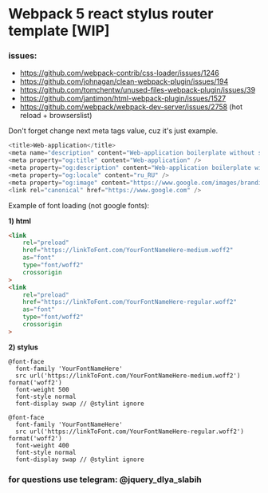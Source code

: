 # Webpack 5 react stylus router template [WIP]

### issues:
- https://github.com/webpack-contrib/css-loader/issues/1246
- https://github.com/johnagan/clean-webpack-plugin/issues/194
- https://github.com/tomchentw/unused-files-webpack-plugin/issues/39
- https://github.com/jantimon/html-webpack-plugin/issues/1527
- https://github.com/webpack/webpack-dev-server/issues/2758 (hot reload + browserslist)

Don't forget change next meta tags value, cuz it's just example.
```js
<title>Web-application</title>
<meta name="description" content="Web-application boilerplate without state-managers and middlewares">
<meta property="og:title" content="Web-application" />
<meta property="og:description" content="Web-application boilerplate without state-managers and middlewares" />
<meta property="og:locale" content="ru_RU" />
<meta property="og:image" content="https://www.google.com/images/branding/googlelogo/2x/googlelogo_color_272x92dp.png" />
<link rel="canonical" href="https://www.google.com" />
```
Example of font loading (not google fonts):

**1) html**

```html
<link
    rel="preload"
    href="https://linkToFont.com/YourFontNameHere-medium.woff2"
    as="font"
    type="font/woff2"
    crossorigin
>
<link
    rel="preload"
    href="https://linkToFont.com/YourFontNameHere-regular.woff2"
    as="font"
    type="font/woff2"
    crossorigin
>
```
**2) stylus**
```stylus
@font-face
  font-family 'YourFontNameHere'
  src url('https://linkToFont.com/YourFontNameHere-medium.woff2') format('woff2')
  font-weight 500
  font-style normal
  font-display swap // @stylint ignore

@font-face
  font-family 'YourFontNameHere'
  src url('https://linkToFont.com/YourFontNameHere-regular.woff2') format('woff2')
  font-weight 400
  font-style normal
  font-display swap // @stylint ignore
```

### for questions use telegram: @jquery_dlya_slabih
